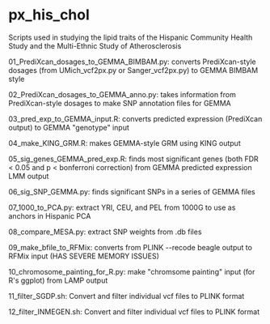 # px_his_chol
Scripts used in studying the lipid traits of the Hispanic Community Health Study and the Multi-Ethnic Study of Atherosclerosis

01_PrediXcan_dosages_to_GEMMA_BIMBAM.py: converts PrediXcan-style dosages (from UMich_vcf2px.py or Sanger_vcf2px.py) to GEMMA BIMBAM style

02_PrediXcan_dosages_to_GEMMA_anno.py: takes information from PrediXcan-style dosages to make SNP annotation files for GEMMA

03_pred_exp_to_GEMMA_input.R: converts predicted expression (PrediXcan output) to GEMMA "genotype" input

04_make_KING_GRM.R: makes GEMMA-style GRM using KING output

05_sig_genes_GEMMA_pred_exp.R: finds most significant genes (both FDR < 0.05 and p < bonferroni correction) from GEMMA predicted expression LMM output

06_sig_SNP_GEMMA.py: finds significant SNPs in a series of GEMMA files

07_1000_to_PCA.py: extract YRI, CEU, and PEL from 1000G to use as anchors in Hispanic PCA

08_compare_MESA.py: extract SNP weights from .db files

09_make_bfile_to_RFMix: converts from PLINK --recode beagle output to RFMix input (HAS SEVERE MEMORY ISSUES)

10_chromosome_painting_for_R.py: make "chromsome painting" input (for R's ggplot) from LAMP output

11_filter_SGDP.sh: Convert and filter individual vcf files to PLINK format

12_filter_INMEGEN.sh: Convert and filter individual vcf files to PLINK format
